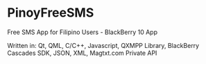 # PinoyFreeSMS
Free SMS App for Filipino Users - BlackBerry 10 App

Written in: Qt, QML, C/C++, Javascript, QXMPP Library, BlackBerry Cascades SDK, JSON, XML, Magtxt.com Private API
